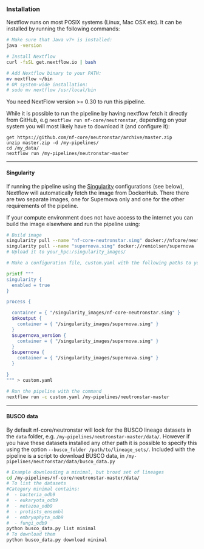 ### Installation

Nextflow runs on most POSIX systems (Linux, Mac OSX etc). It can be installed by running the following commands:

```bash
# Make sure that Java v7+ is installed:
java -version

# Install Nextflow
curl -fsSL get.nextflow.io | bash

# Add Nextflow binary to your PATH:
mv nextflow ~/bin
# OR system-wide installation:
# sudo mv nextflow /usr/local/bin
```
You need NextFlow version >= 0.30 to run this pipeline.

While it is possible to run the pipeline by having nextflow fetch it directly from GitHub, e.g `nextflow run nf-core/neutronstar`, depending on your system you will most likely have to download it (and configure it):

```bashs
get https://github.com/nf-core/neutronstar/archive/master.zip
unzip master.zip -d /my-pipelines/
cd /my_data/
nextflow run /my-pipelines/neutronstar-master
```

---------

#### Singularity

If running the pipeline using the [Singularity](http://singularity.lbl.gov/) configurations (see below), Nextflow will automatically fetch the image from DockerHub. There there are two separate images, one for Supernova only and one for the other requirements of the pipeline.

If your compute environment does not have access to the internet you can build the image elsewhere and run the pipeline using:

```bash
# Build image
singularity pull --name "nf-core-neutronstar.simg" docker://nfcore/neutronstar
singularity pull --name "supernova.simg" docker://remiolsen/supernova
# Upload it to your_hpc:/singularity_images/
```

```bash
# Make a configuration file, custom.yaml with the following paths to your singularity_images

printf """
singularity {
  enabled = true
}

process {

  container = { "/singularity_images/nf-core-neutronstar.simg" }
  $mkoutput {
    container = { "/singularity_images/supernova.simg" }
  }
  $supernova_version {
    container = { "/singularity_images/supernova.simg" }
  }
  $supernova {
    container = { "/singularity_images/supernova.simg" }
  }

}
""" > custom.yaml
```

```bash
# Run the pipeline with the command
nextflow run -c custom.yaml /my-pipelines/neutronstar-master
```

---------

#### BUSCO data

By default nf-core/neutronstar will look for the BUSCO lineage datasets in the `data` folder, e.g. `/my-pipelines/neutronstar-master/data/`. However if you have these datasets installed any other path it is possible to specify this using the option `--busco_folder /path/to/lineage_sets/`. Included with the pipeline is a script to download BUSCO data, in `/my-pipelines/neutronstar/data/busco_data.py`

```bash
# Example downloading a minimal, but broad set of lineages
cd /my-pipelines/nf-core/neutronstar-master/data/
# To list the datasets
#Category minimal contains:
#  - bacteria_odb9
#  - eukaryota_odb9
#  - metazoa_odb9
#  - protists_ensembl
#  - embryophyta_odb9
#  - fungi_odb9
python busco_data.py list minimal
# To download them
python busco_data.py download minimal

```
